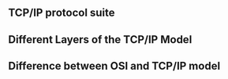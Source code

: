 	
## TCP/IP protocol suite

## Different Layers of the TCP/IP Model

## Difference between OSI and TCP/IP model